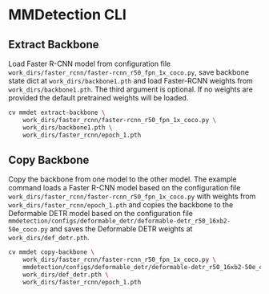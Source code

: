 # MMDetection CLI

## Extract Backbone

Load Faster R-CNN model from configuration file `work_dirs/faster_rcnn/faster-rcnn_r50_fpn_1x_coco.py`, save backbone state dict at `work_dirs/backbone1.pth` and load Faster-RCNN weights from `work_dirs/backbone1.pth`. The third argument is optional. If no weights are provided the default pretrained weights will be loaded.

```bash
cv mmdet extract-backbone \
    work_dirs/faster_rcnn/faster-rcnn_r50_fpn_1x_coco.py \
    work_dirs/backbone1.pth \
    work_dirs/faster_rcnn/epoch_1.pth
```

## Copy Backbone

Copy the backbone from one model to the other model. The example command loads a Faster R-CNN model based on the configuration file `work_dirs/faster_rcnn/faster-rcnn_r50_fpn_1x_coco.py` with weights from `work_dirs/faster_rcnn/epoch_1.pth` and copies the backbone to the Deformable DETR model based on the configuration file `mmdetection/configs/deformable_detr/deformable-detr_r50_16xb2-50e_coco.py` and saves the Deformable DETR weights at `work_dirs/def_detr.pth`.

```bash
cv mmdet copy-backbone \
    work_dirs/faster_rcnn/faster-rcnn_r50_fpn_1x_coco.py \
    mmdetection/configs/deformable_detr/deformable-detr_r50_16xb2-50e_coco.py \
    work_dirs/def_detr.pth \
    work_dirs/faster_rcnn/epoch_1.pth
```
